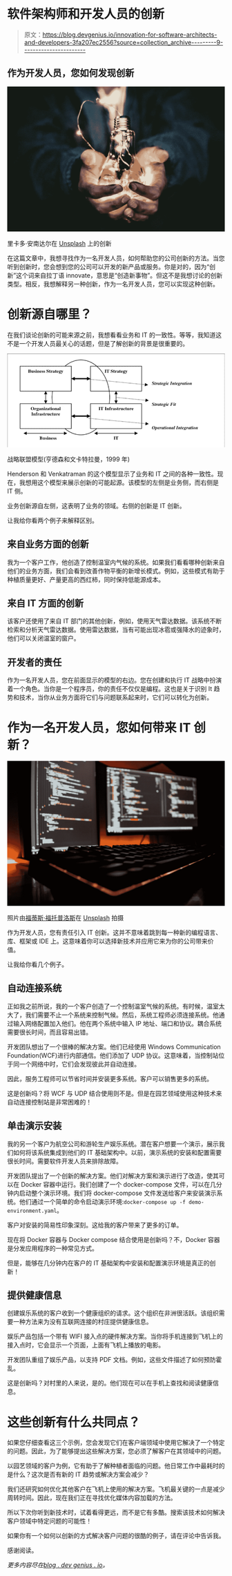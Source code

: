 # 软件架构师和开发人员的创新

> 原文：<https://blog.devgenius.io/innovation-for-software-architects-and-developers-3fa207ec2556?source=collection_archive---------9----------------------->

## 作为开发人员，您如何发现创新

![](img/7a0a986782f84a8e9b1e0aeca3016954.png)

里卡多·安南达尔在 [Unsplash](https://unsplash.com/s/photos/innovation-ideas?utm_source=unsplash&utm_medium=referral&utm_content=creditCopyText) 上的创新

在这篇文章中，我想寻找作为一名开发人员，如何帮助您的公司创新的方法。当您听到创新时，您会想到您的公司可以开发的新产品或服务。你是对的，因为“创新”这个词来自拉丁语 innovate，意思是“创造新事物”。但这不是我想讨论的创新类型。相反，我想解释另一种创新，作为一名开发人员，您可以实现这种创新。

# 创新源自哪里？

在我们谈论创新的可能来源之前，我想看看业务和 IT 的一致性。等等，我知道这不是一个开发人员最关心的话题，但是了解创新的背景是很重要的。

![](img/8fcec7e6dc4acc786f72224d254e3e9a.png)

战略联盟模型(亨德森和文卡特拉曼，1999 年)

Henderson 和 Venkatraman 的这个模型显示了业务和 IT 之间的各种一致性。现在，我想用这个模型来展示创新的可能起源。该模型的左侧是业务侧，而右侧是 IT 侧。

业务创新源自左侧，这表明了业务的领域。右侧的创新是 IT 创新。

让我给你看两个例子来解释区别。

## 来自业务方面的创新

我为一个客户工作，他创造了控制温室内气候的系统。如果我们看看哪种创新来自他们的业务方面，我们会看到改善作物平衡的新增长模式。例如，这些模式有助于种植质量更好、产量更高的西红柿，同时保持低能源成本。

## 来自 IT 方面的创新

该客户还使用了来自 IT 部门的其他创新，例如，使用天气雷达数据。该系统不断检索和分析天气雷达数据。使用雷达数据，当有可能出现冰雹或强降水的迹象时，他们可以关闭温室的窗户。

## 开发者的责任

作为一名开发人员，您在前面显示的模型的右边。您在创建和执行 IT 战略中扮演着一个角色。当你是一个程序员，你的责任不仅仅是编程。这也是关于识别 It 趋势和技术，当你从业务方面将它们与问题联系起来时，它们可以转化为创新。

# 作为一名开发人员，您如何带来 IT 创新？

![](img/d84269bd5bac686744601006e895c9ab.png)

照片由[福蒂斯·福托普洛斯](https://unsplash.com/@ffstop?utm_source=unsplash&utm_medium=referral&utm_content=creditCopyText)在 [Unsplash](https://unsplash.com/s/photos/development?utm_source=unsplash&utm_medium=referral&utm_content=creditCopyText) 拍摄

作为开发人员，您有责任引入 IT 创新。这并不意味着跳到每一种新的编程语言、库、框架或 IDE 上。这意味着你可以选择新技术并应用它来为你的公司带来价值。

让我给你看几个例子。

## 自动连接系统

正如我之前所说，我的一个客户创造了一个控制温室气候的系统。有时候，温室太大了，我们需要不止一个系统来控制气候。然后，系统工程师必须连接系统。他通过输入网络配置加入他们。他在两个系统中输入 IP 地址、端口和协议。耦合系统需要很长时间，而且容易出错。

开发团队想出了一个很棒的解决方案。他们已经使用 Windows Communication Foundation(WCF)进行内部通信。他们添加了 UDP 协议。这意味着，当控制站位于同一个网络中时，它们会发现彼此并自动连接。

因此，服务工程师可以节省时间并安装更多系统。客户可以销售更多的系统。

这是创新吗？将 WCF 与 UDP 结合使用则不是。但是在园艺领域使用这种技术来自动连接控制站是非常困难的！

## 单击演示安装

我的另一个客户为航空公司和游轮生产娱乐系统。潜在客户想要一个演示，展示我们如何将该系统集成到他们的 IT 基础架构中。以前，演示系统的安装和配置需要很长时间。需要软件开发人员来排除故障。

开发团队提出了一个创新的解决方案。他们对解决方案和演示进行了改造，使其可以在 Docker 容器中运行。我们创建了一个 docker-compose 文件，可以在几分钟内启动整个演示环境。我们将 docker-compose 文件发送给客户来安装演示系统。他们通过一个简单的命令启动演示环境:`docker-compose up -f demo-environment.yaml`。

客户对安装的简易性印象深刻。这给我的客户带来了更多的订单。

现在将 Docker 容器与 Docker compose 结合使用是创新吗？不，Docker 容器是分发应用程序的一种常见方式。

但是，能够在几分钟内在客户的 IT 基础架构中安装和配置演示环境是真正的创新！

## 提供健康信息

创建娱乐系统的客户收到一个健康组织的请求。这个组织在非洲很活跃。该组织需要一种方法来为没有互联网连接的村庄提供健康信息。

娱乐产品包括一个带有 WIFI 接入点的硬件解决方案。当你将手机连接到飞机上的接入点时，它会显示一个页面，上面有飞机上播放的电影。

开发团队重组了娱乐产品，以支持 PDF 文档。例如，这些文件描述了如何预防霍乱。

这是创新吗？对村里的人来说，是的。他们现在可以在手机上查找和阅读健康信息。

# 这些创新有什么共同点？

如果您仔细查看这三个示例，您会发现它们在客户端领域中使用它解决了一个特定的问题。因此，为了能够提出这些解决方案，您必须了解客户在其领域中的问题。

以园艺领域的客户为例，它有助于了解种植者面临的问题。他日常工作中最耗时的是什么？这次是否有新的 IT 趋势或解决方案会减少？

我们还研究如何优化其他客户在飞机上使用的解决方案。飞机最关键的一点是减少周转时间。因此，现在我们正在寻找优化媒体内容加载的方法。

所以下次你听到新技术时，试着看得更远，而不是它有多酷。搜索该技术如何解决客户领域中特定问题的可能性！

如果你有一个如何以创新的方式解决客户问题的很酷的例子，请在评论中告诉我。

感谢阅读。

*更多内容尽在*[*blog . dev genius . io*](http://blog.devgenius.io)*。*